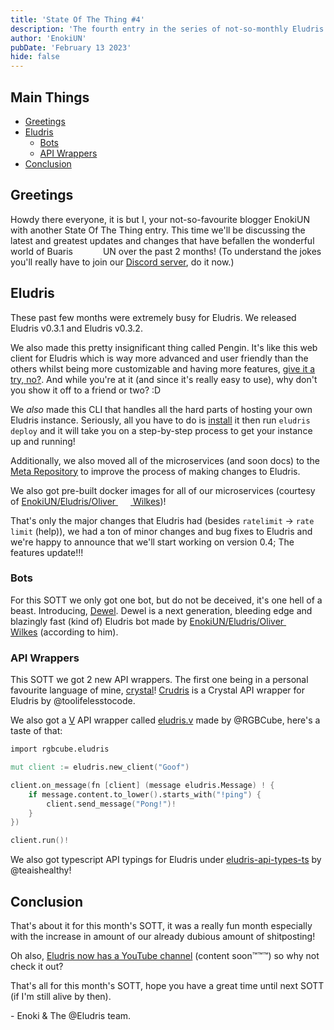 ```yaml
---
title: 'State Of The Thing #4'
description: 'The fourth entry in the series of not-so-monthly Eludris news & updates.'
author: 'EnokiUN'
pubDate: 'February 13 2023'
hide: false
---
```


## Main Things

- [Greetings](#greetings)
- [Eludris](#eludris)
  - [Bots](#bots)
  - [API Wrappers](#api-wrappers)
- [Conclusion](#conclusion)

## Greetings

Howdy there everyone, it is but I, your not-so-favourite blogger EnokiUN with another
State Of The Thing entry. This time we'll be discussing the latest and greatest
updates and changes that have befallen the wonderful world of Buaris
<span style="display: inline-block; width: 40px;"></span> UN over the past 2 months!
(To understand the jokes you'll really have to join our [Discord server](https://discord.gg/vV6v2DhWQB),
do it now.)

## Eludris

These past few months were extremely busy for Eludris. We released Eludris v0.3.1
and Eludris v0.3.2.

We also made this pretty insignificant thing called Pengin. It's like this web client
for Eludris which is way more advanced and user friendly than the others whilst being
more customizable and having more features, [give it a try, no?](https://elu.pages.dev).
And while you're at it (and since it's really easy to use), why don't you show it
off to a friend or two? :D

We _also_ made this CLI that handles all the hard parts of hosting your own Eludris
instance. Seriously, all you have to do is [install](https://eludris.github.io/docs/cli.html#installation)
it then run `eludris deploy` and it will take you on a step-by-step process to get your
instance up and running!

Additionally, we also moved all of the microservices (and soon docs) to the [Meta Repository](https://github.com/eludris/eludris) to improve the process of making changes to Eludris.

We also got pre-built docker images for all of our microservices (courtesy of
[EnokiUN/Eludris/Oliver <span style="display: inline-block; width: 20px;"></span> Wilkes](https://github.com/ooliver1))!

That's only the major changes that Eludris had (besides `ratelimit` -> `rate limit` (help)), we had a
ton of minor changes and bug fixes to Eludris and we're happy to announce that we'll
start working on version 0.4; The features update!!!

### Bots

For this SOTT we only got one bot, but do not be deceived, it's one hell of a beast.
Introducing, [Dewel](https://github.com/ooliver1/dewel). Dewel is a next generation,
bleeding edge and blazingly fast (kind of) Eludris bot made by
[EnokiUN/Eludris/Oliver <span style="display: inline-block; width: 20px;"></span> Wilkes](https://github.com/ooliver1)
(according to him).

### API Wrappers

This SOTT we got 2 new API wrappers. The first one being in a personal favourite language of mine,
[crystal](https://crystal-lang.org/)!
[Crudris](https://github.com/eludris-community/crudris) is a Crystal API wrapper for Eludris by @toolifelesstocode.

We also got a [V](https://vlang.io/) API wrapper called [eludris.v](https://github.com/eludris-community/eludris.v)
made by @RGBCube, here's a taste of that:

```v
import rgbcube.eludris

mut client := eludris.new_client("Goof")

client.on_message(fn [client] (message eludris.Message) ! {
    if message.content.to_lower().starts_with("!ping") {
        client.send_message("Pong!")!
    }
})

client.run()!
```

We also got typescript API typings for Eludris under [eludris-api-types-ts](https://github.com/eludris-community/eludris-api-types-ts) by @teaishealthy!

## Conclusion

That's about it for this month's SOTT, it was a really fun month especially with
the increase in amount of our already dubious amount of shitposting!

Oh also, [Eludris now has a YouTube channel](https://www.youtube.com/@eludris) (content soon™™™)
so why not check it out?

That's all for this month's SOTT, hope you have a great time until next SOTT (if I'm still alive by then).

\- Enoki & The @Eludris team.

